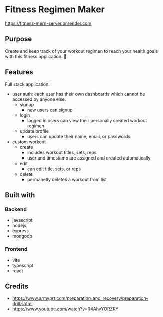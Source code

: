 # Fitness Regimen Maker

https://fitness-mern-server.onrender.com

## Purpose

Create and keep track of your workout regimen to reach your health goals with this fitness application. 💪

## Features

Full stack application:

- user auth: each user has their own dashboards which cannot be accessed by anyone else.
  - signup
    - new users can signup
  - login
    - logged in users can view their personally created workout regimen
  - update profile
    - users can update their name, email, or passwords
- custom workout
  - create
    - includes workout titles, sets, reps
    - user and timestamp are assigned and created automatically
  - edit
    - can edit title, sets, or reps
  - delete
    - permanetly deletes a workout from list

## Built with

### Backend

- javascript
- nodejs
- express
- mongodb

### Frontend

- vite
- typescript
- react

## Credits

- https://www.armyprt.com/preparation_and_recovery/preparation-drill.shtml
- https://www.youtube.com/watch?v=R4AhvYORZRY
